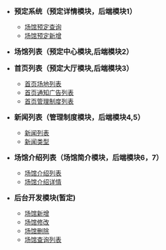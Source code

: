 * <strong><font size="3">预定系统（预定详情模块，后端模块1）</font></strong>
    * [场馆预定查询](/reserve/get.md)
    * [场馆预定新增](/reserve/post.md)
* <strong><font size="3">场馆列表（预定中心模块,后端模块2）</font></strong>

* <strong><font size="3">首页列表（预定大厅模块,后端模块3）</font></strong>
    * [首页场地列表](/indexList/index-ar)
    * [首页通知广告列表](/indexList/index-ad)
    * [首页管理制度列表](/indexList/index-sy)

* <strong><font size="3">新闻列表（管理制度模块，后端模块4,5）</font></strong>
    * [新闻列表](/news/get)
    * [新闻类型](/news/get-type)
* <strong><font size="3">场馆介绍列表（场馆简介模块，后端模块6，7）</font></strong>
    * [场馆介绍列表](/gymInfoList)
    * [场馆介绍详情](/gymDetail/get)

* <strong><font size="3">后台开发模块(暂定)</font></strong>
    * [场馆新增](/gymDetail/post)
    * [场馆修改](/gymDetail/put)
    * [场馆删除](/gymDetail/delete)
    * [场馆查询列表](/gym.md)



